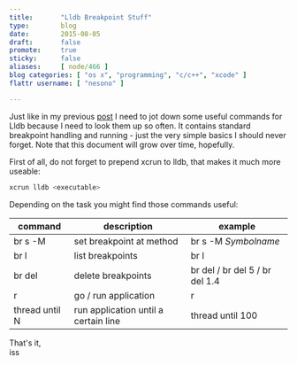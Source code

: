 ```yaml
---
title:       "Lldb Breakpoint Stuff"
type:        blog
date:        2015-08-05
draft:       false
promote:     true
sticky:      false
aliases:     [ node/466 ]
blog categories: [ "os x", "programming", "c/c++", "xcode" ]
flattr username: [ "nesono" ]

---
```


<!--more-->
Just like in my previous [post][1] I need to jot down some useful commands for Lldb because I need to look them up so often. It contains standard breakpoint handling and running - just the very simple basics I should never forget. Note that this document will grow over time, hopefully.

First of all, do not forget to prepend xcrun to lldb, that makes it much more useable:

```bash
xcrun lldb <executable>
```

Depending on the task you might find those commands useful:

| command | description              | example |
| ------- | ------------------------ | ------- |
| br s -M | set breakpoint at method | br s -M *Symbolname* |
| br l    | list breakpoints         | br l    |
| br del  | delete breakpoints       | br del / br del 5 / br del 1.4 |
| r       | go / run application     | r       |
| thread until N | run application until a certain line | thread until 100 |

That's it,  
iss

[1]: https://www.nesono.com/content/windbg-breakpoint-stuff "WinDbg Breakpoint Stuff"
